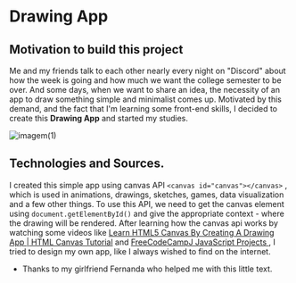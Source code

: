 # Drawing App 

## Motivation to build this project 
Me and my friends talk to each other nearly every night on "Discord" about how the week is going and how much we want the college semester to be over. And some days, when we want to share an idea, the necessity of an app to draw something simple and minimalist comes up. Motivated by this demand, and the fact that I'm learning some front-end skills, I decided  to create this <strong>Drawing App</strong> and started my studies.

![imagem(1)](https://user-images.githubusercontent.com/78585520/151468714-11435194-a521-4386-bc9b-a91138ba3f69.jpg)



## Technologies and Sources. 
I created this simple app using canvas API ```<canvas id="canvas"></canvas>```
, which is used in animations, drawings, sketches, games, data visualization and a few other things.  To use this API, we need to get the canvas element using ```document.getElementById()``` and give the appropriate context - where the drawing will be rendered. After learning how the canvas api works by watching some videos like <a href="https://www.youtube.com/watch?v=3GqUM4mEYKA&t=225s&ab_channel=DevEd">Learn HTML5 Canvas By Creating A Drawing App | HTML Canvas Tutorial</a> and <a href="https://www.youtube.com/watch?v=3PHXvlpOkf4&t=8499s&ab_channel=freeCodeCamp.org">FreeCodeCampJ JavaScript Projects </a>, I tried to design my own app, like I always wished to find on the internet. 

* Thanks to my girlfriend Fernanda who helped me with this little text.





